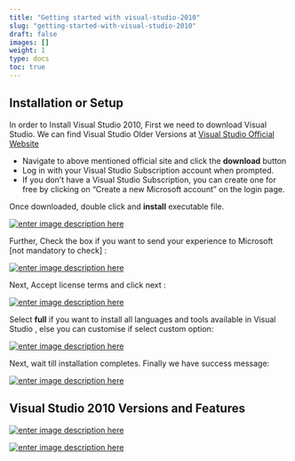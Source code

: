 ```yaml
---
title: "Getting started with visual-studio-2010"
slug: "getting-started-with-visual-studio-2010"
draft: false
images: []
weight: 1
type: docs
toc: true
---
```


## Installation or Setup
In order to Install Visual Studio 2010, First we need to download Visual Studio.
We can find Visual Studio Older Versions at [Visual Studio Official Website][1]

- Navigate to above mentioned official site and click the **download** button
- Log in with your Visual Studio Subscription account when prompted. 
- If you don’t have a Visual Studio Subscription, you can create one for free by clicking on “Create a new Microsoft account” on the login page.

Once downloaded, double click and **install** executable file.

[![enter image description here][2]][2]

Further, Check the box if you want to send your experience to Microsoft [not mandatory to check] :

[![enter image description here][3]][3]

Next, Accept license terms and click next :

[![enter image description here][4]][4]

Select **full** if you want to install all languages and tools available in Visual Studio , else you can customise if select custom option:

[![enter image description here][5]][5]

Next, wait till installation completes.
Finally we have success message:

[![enter image description here][6]][6]


  [1]: https://www.visualstudio.com/vs/older-downloads/
  [2]: https://i.stack.imgur.com/wmT47.png
  [3]: https://i.stack.imgur.com/2aN0g.jpg
  [4]: https://i.stack.imgur.com/Jnxch.png
  [5]: https://i.stack.imgur.com/bcmOW.png
  [6]: https://i.stack.imgur.com/zsJns.jpg

## Visual Studio 2010 Versions and Features
[![enter image description here][1]][1]

[![enter image description here][2]][2]


  [1]: https://i.stack.imgur.com/60hY6.png
  [2]: https://i.stack.imgur.com/XW9vb.png

